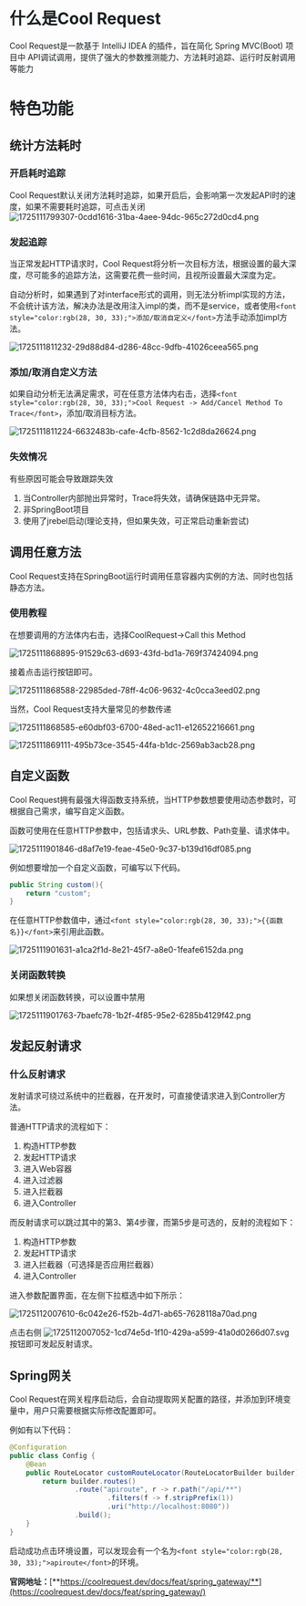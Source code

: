 # <font style="color:rgb(28, 30, 33);">什么是Cool Request</font>
<font style="color:rgb(28, 30, 33);">Cool Request是一款基于 IntelliJ IDEA 的插件，旨在简化 Spring MVC(Boot) 项目中 API调试调用，提供了强大的参数推测能力、方法耗时追踪、运行时反射调用等能力</font>

# <font style="color:rgb(28, 30, 33);">特色功能</font>
## 统计方法耗时
### <font style="color:rgb(28, 30, 33);">开启耗时追踪</font>
<font style="color:rgb(28, 30, 33);">Cool Request默认关闭方法耗时追踪，如果开启后，会影响第一次发起API时的速度，如果不需要耗时追踪，可点击关闭</font>  
 ![1725111799307-0cdd1616-31ba-4aee-94dc-965c272d0cd4.png](./assets/1725111799307-0cdd1616-31ba-4aee-94dc-965c272d0cd4.png)

### <font style="color:rgb(28, 30, 33);">发起追踪</font>
<font style="color:rgb(28, 30, 33);">当正常发起HTTP请求时，Cool Request将分析一次目标方法，根据设置的最大深度，尽可能多的追踪方法，这需要花费一些时间，且视所设置最大深度为定。</font>

<font style="color:rgb(28, 30, 33);">自动分析时，如果遇到了对interface形式的调用，则无法分析impl实现的方法，不会统计该方法，解决办法是改用注入impl的类，而不是service，或者使用</font>`<font style="color:rgb(28, 30, 33);">添加/取消自定义</font>`<font style="color:rgb(28, 30, 33);">方法手动添加impl方法。</font>

![1725111811232-29d88d84-d286-48cc-9dfb-41026ceea565.png](./assets/1725111811232-29d88d84-d286-48cc-9dfb-41026ceea565.png)

### <font style="color:rgb(28, 30, 33);">添加/取消自定义方法</font>
<font style="color:rgb(28, 30, 33);">如果自动分析无法满足需求，可在任意方法体内右击，选择</font>`<font style="color:rgb(28, 30, 33);">Cool Request -> Add/Cancel Method To Trace</font>`<font style="color:rgb(28, 30, 33);">，添加/取消目标方法。</font>

![1725111811224-6632483b-cafe-4cfb-8562-1c2d8da26624.png](./assets/1725111811224-6632483b-cafe-4cfb-8562-1c2d8da26624.png)

### <font style="color:rgb(28, 30, 33);">失效情况</font>
<font style="color:rgb(28, 30, 33);">有些原因可能会导致跟踪失效</font>

1. <font style="color:rgb(28, 30, 33);">当Controller内部抛出异常时，Trace将失效，请确保链路中无异常。</font>
2. <font style="color:rgb(28, 30, 33);">非SpringBoot项目</font>
3. <font style="color:rgb(28, 30, 33);">使用了jrebel启动(理论支持，但如果失效，可正常启动重新尝试)</font>

## <font style="color:rgb(28, 30, 33);">调用任意方法</font>
<font style="color:rgb(28, 30, 33);">Cool Request支持在SpringBoot运行时调用任意容器内实例的方法、同时也包括静态方法。</font>

### <font style="color:rgb(28, 30, 33);">使用教程</font>
<font style="color:rgb(28, 30, 33);">在想要调用的方法体内右击，选择CoolRequest->Call this Method</font>

![1725111868895-91529c63-d693-43fd-bd1a-769f37424094.png](./assets/1725111868895-91529c63-d693-43fd-bd1a-769f37424094.png)

<font style="color:rgb(28, 30, 33);">接着点击运行按钮即可。</font>

![1725111868588-22985ded-78ff-4c06-9632-4c0cca3eed02.png](./assets/1725111868588-22985ded-78ff-4c06-9632-4c0cca3eed02.png)

<font style="color:rgb(28, 30, 33);">当然，Cool Request支持大量常见的参数传递</font>

![1725111868585-e60dbf03-6700-48ed-ac11-e12652216661.png](./assets/1725111868585-e60dbf03-6700-48ed-ac11-e12652216661.png)

<font style="color:rgb(28, 30, 33);"> </font>![1725111869111-495b73ce-3545-44fa-b1dc-2569ab3acb28.png](./assets/1725111869111-495b73ce-3545-44fa-b1dc-2569ab3acb28.png)

## <font style="color:rgb(28, 30, 33);">自定义函数</font>
<font style="color:rgb(28, 30, 33);">Cool Request拥有最强大得函数支持系统，当HTTP参数想要使用动态参数时，可根据自己需求，编写自定义函数。</font>

<font style="color:rgb(28, 30, 33);">函数可使用在任意HTTP参数中，包括请求头、URL参数、Path变量、请求体中。</font>

![1725111901846-d8af7e19-feae-45e0-9c37-b139d16df085.png](./assets/1725111901846-d8af7e19-feae-45e0-9c37-b139d16df085.png)

<font style="color:rgb(28, 30, 33);">例如想要增加一个自定义函数，可编写以下代码。</font>

```java
public String custom(){
    return "custom";
}
```

<font style="color:rgb(28, 30, 33);">在任意HTTP参数值中，通过</font>`<font style="color:rgb(28, 30, 33);">{{函数名}}</font>`<font style="color:rgb(28, 30, 33);">来引用此函数。</font>

![1725111901631-a1ca2f1d-8e21-45f7-a8e0-1feafe6152da.png](./assets/1725111901631-a1ca2f1d-8e21-45f7-a8e0-1feafe6152da.png)

### <font style="color:rgb(28, 30, 33);">关闭函数转换</font>
<font style="color:rgb(28, 30, 33);">如果想关闭函数转换，可以设置中禁用</font>

![1725111901763-7baefc78-1b2f-4f85-95e2-6285b4129f42.png](./assets/1725111901763-7baefc78-1b2f-4f85-95e2-6285b4129f42.png)

## <font style="color:rgb(28, 30, 33);">发起反射请求</font>
### <font style="color:rgb(28, 30, 33);">什么反射请求</font>
<font style="color:rgb(28, 30, 33);">发射请求可绕过系统中的拦截器，在开发时，可直接使请求进入到Controller方法。</font>

<font style="color:rgb(28, 30, 33);">普通HTTP请求的流程如下：</font>

1. <font style="color:rgb(28, 30, 33);">构造HTTP参数</font>
2. <font style="color:rgb(28, 30, 33);">发起HTTP请求</font>
3. <font style="color:rgb(28, 30, 33);">进入Web容器</font>
4. <font style="color:rgb(28, 30, 33);">进入过滤器</font>
5. <font style="color:rgb(28, 30, 33);">进入拦截器</font>
6. <font style="color:rgb(28, 30, 33);">进入Controller</font>

<font style="color:rgb(28, 30, 33);">而反射请求可以跳过其中的第3、第4步骤，而第5步是可选的，反射的流程如下：</font>

1. <font style="color:rgb(28, 30, 33);">构造HTTP参数</font>
2. <font style="color:rgb(28, 30, 33);">发起HTTP请求</font>
3. <font style="color:rgb(28, 30, 33);">进入拦截器（可选择是否应用拦截器）</font>
4. <font style="color:rgb(28, 30, 33);">进入Controller</font>

<font style="color:rgb(28, 30, 33);">进入参数配置界面，在左侧下拉框选中如下所示：</font>

<font style="color:rgb(28, 30, 33);"> </font>![1725112007610-6c042e26-f52b-4d71-ab65-7628118a70ad.png](./assets/1725112007610-6c042e26-f52b-4d71-ab65-7628118a70ad.png)

<font style="color:rgb(28, 30, 33);">点击右侧 </font>![1725112007052-1cd74e5d-1f10-429a-a599-41a0d0266d07.svg](./assets/1725112007052-1cd74e5d-1f10-429a-a599-41a0d0266d07.svg)<font style="color:rgb(28, 30, 33);"> 按钮即可发起反射请求。</font>

## <font style="color:rgb(28, 30, 33);">Spring网关</font>
<font style="color:rgb(28, 30, 33);">Cool Request在网关程序启动后，会自动提取网关配置的路径，并添加到环境变量中，用户只需要根据实际修改配置即可。</font>

<font style="color:rgb(28, 30, 33);">例如有以下代码：</font>

```java
@Configuration
public class Config {
    @Bean
    public RouteLocator customRouteLocator(RouteLocatorBuilder builder) {
        return builder.routes()
                .route("apiroute", r -> r.path("/api/**")
                        .filters(f -> f.stripPrefix(1))
                        .uri("http://localhost:8080"))
                .build();
    }
}
```

<font style="color:rgb(28, 30, 33);">启动成功点击环境设置，可以发现会有一个名为</font>`<font style="color:rgb(28, 30, 33);">apiroute</font>`<font style="color:rgb(28, 30, 33);">的环境。</font>

**<font style="color:rgb(28, 30, 33);">官网地址：</font>**[**https://coolrequest.dev/docs/feat/spring_gateway/**](https://coolrequest.dev/docs/feat/spring_gateway/)

